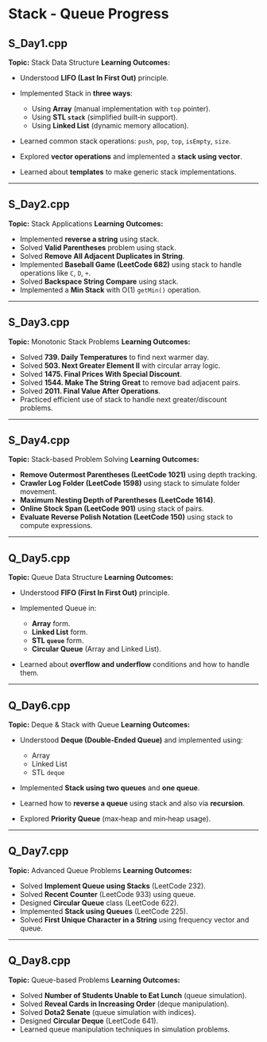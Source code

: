 # Stack - Queue Progress

##  **S\_Day1.cpp**

**Topic:** Stack Data Structure
**Learning Outcomes:**

* Understood **LIFO (Last In First Out)** principle.
* Implemented Stack in **three ways**:

  * Using **Array** (manual implementation with `top` pointer).
  * Using **STL `stack`** (simplified built‑in support).
  * Using **Linked List** (dynamic memory allocation).
* Learned common stack operations: `push`, `pop`, `top`, `isEmpty`, `size`.
* Explored **vector operations** and implemented a **stack using vector**.
* Learned about **templates** to make generic stack implementations.

---

## **S\_Day2.cpp**

**Topic:** Stack Applications
**Learning Outcomes:**

* Implemented **reverse a string** using stack.
* Solved **Valid Parentheses** problem using stack.
* Solved **Remove All Adjacent Duplicates in String**.
* Implemented **Baseball Game (LeetCode 682)** using stack to handle operations like `C`, `D`, `+`.
* Solved **Backspace String Compare** using stack.
* Implemented a **Min Stack** with O(1) `getMin()` operation.

---

## **S\_Day3.cpp**

**Topic:** Monotonic Stack Problems
**Learning Outcomes:**

* Solved **739. Daily Temperatures** to find next warmer day.
* Solved **503. Next Greater Element II** with circular array logic.
* Solved **1475. Final Prices With Special Discount**.
* Solved **1544. Make The String Great** to remove bad adjacent pairs.
* Solved **2011. Final Value After Operations**.
* Practiced efficient use of stack to handle next greater/discount problems.

---

## **S\_Day4.cpp**
**Topic:** Stack-based Problem Solving
**Learning Outcomes:**

* **Remove Outermost Parentheses (LeetCode 1021)** using depth tracking.
* **Crawler Log Folder (LeetCode 1598)** using stack to simulate folder movement.
* **Maximum Nesting Depth of Parentheses (LeetCode 1614)**.
* **Online Stock Span (LeetCode 901)** using stack of pairs.
* **Evaluate Reverse Polish Notation (LeetCode 150)** using stack to compute expressions.

---

## **Q\_Day5.cpp**

**Topic:** Queue Data Structure
**Learning Outcomes:**

* Understood **FIFO (First In First Out)** principle.
* Implemented Queue in:

  * **Array** form.
  * **Linked List** form.
  * **STL `queue`** form.
  * **Circular Queue** (Array and Linked List).
* Learned about **overflow and underflow** conditions and how to handle them.

---

## **Q\_Day6.cpp**

**Topic:** Deque & Stack with Queue
**Learning Outcomes:**

* Understood **Deque (Double‑Ended Queue)** and implemented using:

  * Array
  * Linked List
  * STL `deque`
* Implemented **Stack using two queues** and **one queue**.
* Learned how to **reverse a queue** using stack and also via **recursion**.
* Explored **Priority Queue** (max‑heap and min‑heap usage).

---

## **Q\_Day7.cpp**

**Topic:** Advanced Queue Problems
**Learning Outcomes:**

* Solved **Implement Queue using Stacks** (LeetCode 232).
* Solved **Recent Counter** (LeetCode 933) using queue.
* Designed **Circular Queue** class (LeetCode 622).
* Implemented **Stack using Queues** (LeetCode 225).
* Solved **First Unique Character in a String** using frequency vector and queue.

---

## **Q\_Day8.cpp**

**Topic:** Queue-based Problems
**Learning Outcomes:**

* Solved **Number of Students Unable to Eat Lunch** (queue simulation).
* Solved **Reveal Cards in Increasing Order** (deque manipulation).
* Solved **Dota2 Senate** (queue simulation with indices).
* Designed **Circular Deque** (LeetCode 641).
* Learned queue manipulation techniques in simulation problems.

